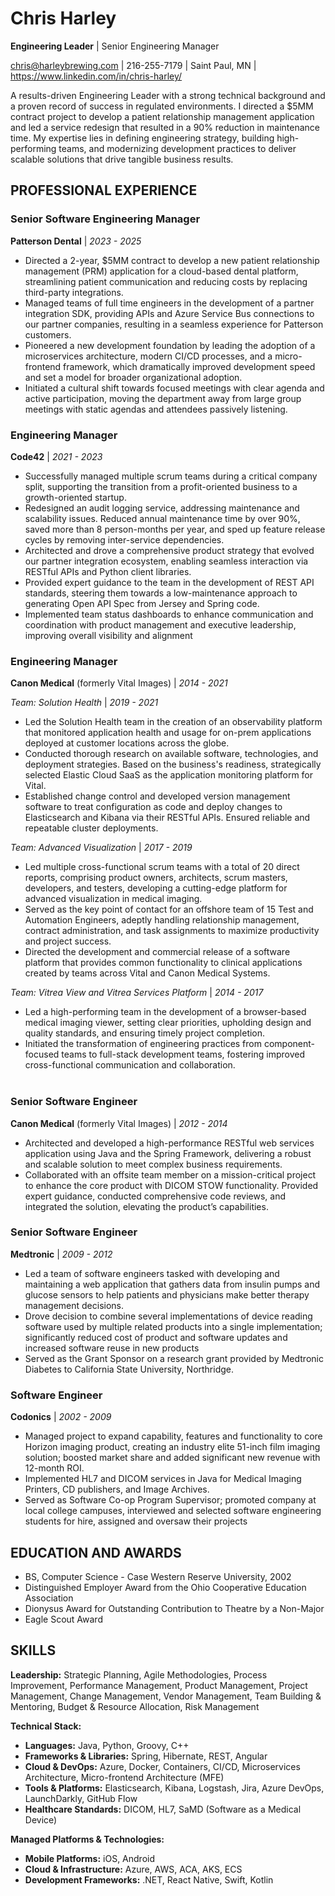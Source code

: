 # Chris Harley
**Engineering Leader** | Senior Engineering Manager

chris@harleybrewing.com | 216-255-7179 | Saint Paul, MN | https://www.linkedin.com/in/chris-harley/

A results-driven Engineering Leader with a strong technical background and a proven record of success in regulated environments. I directed a $5MM contract project to develop a patient relationship management application and led a service redesign that resulted in a 90% reduction in maintenance time. My expertise lies in defining engineering strategy, building high-performing teams, and modernizing development practices to deliver scalable solutions that drive tangible business results.

## PROFESSIONAL EXPERIENCE

### Senior Software Engineering Manager
**Patterson Dental** | *2023 - 2025*

- Directed a 2-year, $5MM contract to develop a new patient relationship management (PRM) application for a cloud-based dental platform, streamlining patient communication and reducing costs by replacing third-party integrations.
- Managed teams of full time engineers in the development of a partner integration SDK, providing APIs and Azure Service Bus connections to our partner companies, resulting in a seamless experience for Patterson customers.
- Pioneered a new development foundation by leading the adoption of a microservices architecture, modern CI/CD processes, and a micro-frontend framework, which dramatically improved development speed and set a model for broader organizational adoption.
- Initiated a cultural shift towards focused meetings with clear agenda and active participation, moving the department away from large group meetings with static agendas and attendees passively listening.

### Engineering Manager
**Code42** | *2021 - 2023*

- Successfully managed multiple scrum teams during a critical company split, supporting the transition from a profit-oriented business to a growth-oriented startup.
- Redesigned an audit logging service, addressing maintenance and scalability issues. Reduced annual maintenance time by over 90%, saved more than 8 person-months per year, and sped up feature release cycles by removing inter-service dependencies.
- Architected and drove a comprehensive product strategy that evolved our partner integration ecosystem, enabling seamless interaction via RESTful APIs and Python client libraries.
- Provided expert guidance to the team in the development of REST API standards, steering them towards a low-maintenance approach to generating Open API Spec from Jersey and Spring code.
- Implemented team status dashboards to enhance communication and coordination with product management and executive leadership, improving overall visibility and alignment

### Engineering Manager
**Canon Medical** (formerly Vital Images) | *2014 - 2021*

*Team: Solution Health* | *2019 - 2021*

- Led the Solution Health team in the creation of an observability platform that monitored application health and usage for on-prem applications deployed at customer locations across the globe.
- Conducted thorough research on available software, technologies, and deployment strategies. Based on the business's readiness, strategically selected Elastic Cloud SaaS as the application monitoring platform for Vital.
- Established change control and developed version management software to treat configuration as code and deploy changes to Elasticsearch and Kibana via their RESTful APIs. Ensured reliable and repeatable cluster deployments.

*Team: Advanced Visualization* | *2017 - 2019*

- Led multiple cross-functional scrum teams with a total of 20 direct reports, comprising product owners, architects, scrum masters, developers, and testers, developing a cutting-edge platform for advanced visualization in medical imaging.
- Served as the key point of contact for an offshore team of 15 Test and Automation Engineers, adeptly handling relationship management, contract administration, and task assignments to maximize productivity and project success.
- Directed the development and commercial release of a software platform that provides common functionality to clinical applications created by teams across Vital and Canon Medical Systems.
    
*Team: Vitrea View and Vitrea Services Platform* | *2014 - 2017*

- Led a high-performing team in the development of a browser-based medical imaging viewer, setting clear priorities, upholding design and quality standards, and ensuring timely project completion.
- Initiated the transformation of engineering practices from component-focused teams to full-stack development teams, fostering improved cross-functional communication and collaboration.<br><br>

### Senior Software Engineer
**Canon Medical** (formerly Vital Images) | *2012 - 2014*

- Architected and developed a high-performance RESTful web services application using Java and the Spring Framework, delivering a robust and scalable solution to meet complex business requirements.
- Collaborated with an offsite team member on a mission-critical project to enhance the core product with DICOM STOW
functionality. Provided expert guidance, conducted comprehensive code reviews, and integrated the solution, elevating the
product’s capabilities.

### Senior Software Engineer
**Medtronic** | *2009 - 2012*

- Led a team of software engineers tasked with developing and maintaining a web application that gathers data from insulin pumps and glucose sensors to help patients and physicians make better therapy management decisions.
- Drove decision to combine several implementations of device reading software used by multiple related products into a single
implementation; significantly reduced cost of product and software updates and increased software reuse in new products
- Served as the Grant Sponsor on a research grant provided by Medtronic Diabetes to California State University, Northridge.

### Software Engineer
**Codonics** | *2002 - 2009*

- Managed project to expand capability, features and functionality to core Horizon imaging product, creating an industry elite 51-inch film imaging solution; boosted market share and added significant new revenue with 12-month ROI. 
- Implemented HL7 and DICOM services in Java for Medical Imaging Printers, CD publishers, and Image Archives.
- Served as Software Co-op Program Supervisor; promoted company at local college campuses, interviewed and selected software engineering students for hire, assigned and oversaw their projects

## EDUCATION AND AWARDS

- BS, Computer Science - Case Western Reserve University, 2002
- Distinguished Employer Award from the Ohio Cooperative Education Association
- Dionysus Award for Outstanding Contribution to Theatre by a Non-Major
- Eagle Scout Award 


## SKILLS

**Leadership:** Strategic Planning, Agile Methodologies, Process Improvement, Performance Management, Product Management, Project Management, Change Management, Vendor Management, Team Building & Mentoring, Budget & Resource Allocation, Risk Management

**Technical Stack:**

* **Languages:** Java, Python, Groovy, C++
* **Frameworks & Libraries:** Spring, Hibernate, REST, Angular
* **Cloud & DevOps:** Azure, Docker, Containers, CI/CD, Microservices Architecture, Micro-frontend Architecture (MFE)
* **Tools & Platforms:** Elasticsearch, Kibana, Logstash, Jira, Azure DevOps, LaunchDarkly, GitHub Flow
* **Healthcare Standards:** DICOM, HL7, SaMD (Software as a Medical Device)

**Managed Platforms & Technologies:**

* **Mobile Platforms:** iOS, Android
* **Cloud & Infrastructure:** Azure, AWS, ACA, AKS, ECS
* **Development Frameworks:** .NET, React Native, Swift, Kotlin